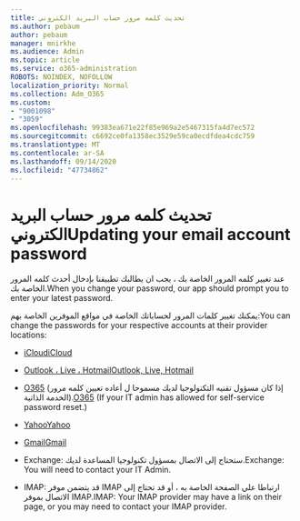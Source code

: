 ```yaml
---
title: تحديث كلمه مرور حساب البريد الكتروني
ms.author: pebaum
author: pebaum
manager: mnirkhe
ms.audience: Admin
ms.topic: article
ms.service: o365-administration
ROBOTS: NOINDEX, NOFOLLOW
localization_priority: Normal
ms.collection: Adm_O365
ms.custom:
- "9001098"
- "3059"
ms.openlocfilehash: 99383ea671e22f85e969a2e5467315fa4d7ec572
ms.sourcegitcommit: c6692ce0fa1358ec3529e59ca0ecdfdea4cdc759
ms.translationtype: MT
ms.contentlocale: ar-SA
ms.lasthandoff: 09/14/2020
ms.locfileid: "47734862"
---
```

# <a name="updating-your-email-account-password"></a><span data-ttu-id="7f3bd-102">تحديث كلمه مرور حساب البريد الكتروني</span><span class="sxs-lookup"><span data-stu-id="7f3bd-102">Updating your email account password</span></span>

<span data-ttu-id="7f3bd-103">عند تغيير كلمه المرور الخاصة بك ، يجب ان يطالبك تطبيقنا بإدخال أحدث كلمه المرور الخاصة بك.</span><span class="sxs-lookup"><span data-stu-id="7f3bd-103">When you change your password, our app should prompt you to enter your latest password.</span></span>

<span data-ttu-id="7f3bd-104">يمكنك تغيير كلمات المرور لحساباتك الخاصة في مواقع الموفرين الخاصة بهم:</span><span class="sxs-lookup"><span data-stu-id="7f3bd-104">You can change the passwords for your respective accounts at their provider locations:</span></span>

- [<span data-ttu-id="7f3bd-105">iCloud</span><span class="sxs-lookup"><span data-stu-id="7f3bd-105">iCloud</span></span>](https://support.apple.com/HT201487)

- [<span data-ttu-id="7f3bd-106">Outlook ، Live ، Hotmail</span><span class="sxs-lookup"><span data-stu-id="7f3bd-106">Outlook, Live, Hotmail</span></span>](https://account.live.com/password/reset)

- <span data-ttu-id="7f3bd-107">[O365](https://passwordreset.microsoftonline.com) (إذا كان مسؤول تقنيه التكنولوجيا لديك مسموحا ل أعاده تعيين كلمه مرور الخدمة الذاتية).</span><span class="sxs-lookup"><span data-stu-id="7f3bd-107">[O365](https://passwordreset.microsoftonline.com) (If your IT admin has allowed for self-service password reset.)</span></span>

- [<span data-ttu-id="7f3bd-108">Yahoo</span><span class="sxs-lookup"><span data-stu-id="7f3bd-108">Yahoo</span></span>](https://login.yahoo.com/account/challenge/username?done=https%3A%2F%2Fwww.yahoo.com%2F&authMechanism=secondary&chllngnm=base&sessionIndex=QQ--)

- [<span data-ttu-id="7f3bd-109">Gmail</span><span class="sxs-lookup"><span data-stu-id="7f3bd-109">Gmail</span></span>](https://support.google.com/mail/answer/41078?co=GENIE.Platform%3DDesktop&hl=en)

- <span data-ttu-id="7f3bd-110">Exchange: ستحتاج إلى الاتصال بمسؤول تكنولوجيا المساعدة لديك.</span><span class="sxs-lookup"><span data-stu-id="7f3bd-110">Exchange: You will need to contact your IT Admin.</span></span>

- <span data-ttu-id="7f3bd-111">IMAP: قد يتضمن موفر IMAP ارتباطا علي الصفحة الخاصة به ، أو قد تحتاج إلى الاتصال بموفر IMAP.</span><span class="sxs-lookup"><span data-stu-id="7f3bd-111">IMAP: Your IMAP provider may have a link on their page, or you may need to contact your IMAP provider.</span></span>